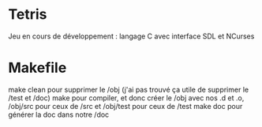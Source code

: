 # Tetris
Jeu en cours de développement : langage C avec interface SDL et NCurses

# Makefile
make clean pour supprimer le /obj (j'ai pas trouvé ça utile de supprimer le /test et /doc)
make pour compiler, et donc créer le /obj avec nos .d et .o,  /obj/src pour ceux de /src et /obj/test pour ceux de /test
make doc pour générer la doc dans notre /doc
